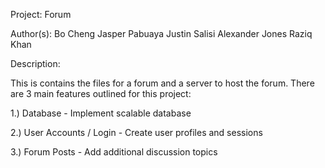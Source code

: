 Project: Forum

Author(s): Bo Cheng
           Jasper Pabuaya
           Justin Salisi
           Alexander Jones
           Raziq Khan

Description:

This is contains the files for a forum and a server to host the forum.
There are 3 main features outlined for this project:

  1.) Database
      - Implement scalable database

  2.) User Accounts / Login
      - Create user profiles and sessions

  3.) Forum Posts
      - Add additional discussion topics